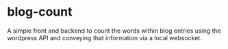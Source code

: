 # blog-count

A simple front and backend to count the words within blog entries using the wordpress API and conveying that information via a local websocket.
